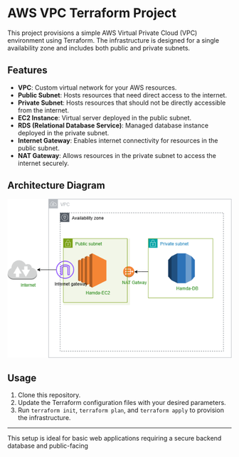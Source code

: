 
# AWS VPC Terraform Project

This project provisions a simple AWS Virtual Private Cloud (VPC) environment using Terraform. The infrastructure is designed for a single availability zone and includes both public and private subnets.

## Features

- **VPC**: Custom virtual network for your AWS resources.
- **Public Subnet**: Hosts resources that need direct access to the internet.
- **Private Subnet**: Hosts resources that should not be directly accessible from the internet.
- **EC2 Instance**: Virtual server deployed in the public subnet.
- **RDS (Relational Database Service)**: Managed database instance deployed in the private subnet.
- **Internet Gateway**: Enables internet connectivity for resources in the public subnet.
- **NAT Gateway**: Allows resources in the private subnet to access the internet securely.

## Architecture Diagram

![AWS VPC Architecture](awsTerraform.png)

## Usage

1. Clone this repository.
2. Update the Terraform configuration files with your desired parameters.
3. Run `terraform init`, `terraform plan`, and `terraform apply` to provision the infrastructure.

---

This setup is ideal for basic web applications requiring a secure backend database and public-facing